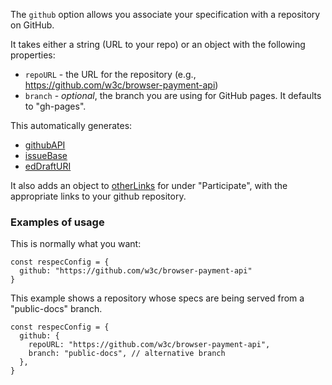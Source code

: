 The `github` option allows you associate your specification with a repository on GitHub. 

It takes either a string (URL to your repo) or an object with the following properties:

  * `repoURL` - the URL for the repository (e.g., https://github.com/w3c/browser-payment-api)
  * `branch` - *optional*, the branch you are using for GitHub pages. It defaults to "gh-pages". 

This automatically generates:

 * [githubAPI](githubAPI)
 * [issueBase](issueBase)
 * [edDraftURI](edDraftURI)

It also adds an object to [otherLinks](otherLinks) for under "Participate", with the appropriate links to your github repository.

### Examples of usage 
This is normally what you want:

```JS
const respecConfig = {
  github: "https://github.com/w3c/browser-payment-api"
}
```

This example shows a repository whose specs are being served from a "public-docs" branch. 

```JS
const respecConfig = {
  github: {
    repoURL: "https://github.com/w3c/browser-payment-api",
    branch: "public-docs", // alternative branch 
  },
}
```


